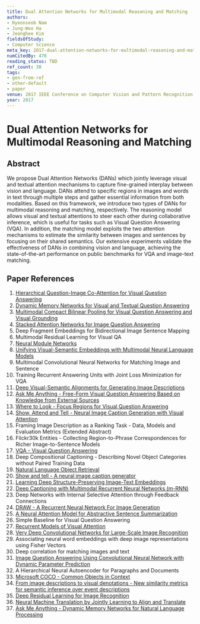```yaml
---
title: Dual Attention Networks for Multimodal Reasoning and Matching
authors:
- Hyeonseob Nam
- Jung-Woo Ha
- Jeonghee Kim
fieldsOfStudy:
- Computer Science
meta_key: 2017-dual-attention-networks-for-multimodal-reasoning-and-matching
numCitedBy: 476
reading_status: TBD
ref_count: 38
tags:
- gen-from-ref
- other-default
- paper
venue: 2017 IEEE Conference on Computer Vision and Pattern Recognition (CVPR)
year: 2017
---
```


# Dual Attention Networks for Multimodal Reasoning and Matching

## Abstract

We propose Dual Attention Networks (DANs) which jointly leverage visual and textual attention mechanisms to capture fine-grained interplay between vision and language. DANs attend to specific regions in images and words in text through multiple steps and gather essential information from both modalities. Based on this framework, we introduce two types of DANs for multimodal reasoning and matching, respectively. The reasoning model allows visual and textual attentions to steer each other during collaborative inference, which is useful for tasks such as Visual Question Answering (VQA). In addition, the matching model exploits the two attention mechanisms to estimate the similarity between images and sentences by focusing on their shared semantics. Our extensive experiments validate the effectiveness of DANs in combining vision and language, achieving the state-of-the-art performance on public benchmarks for VQA and image-text matching.

## Paper References

1. [Hierarchical Question-Image Co-Attention for Visual Question Answering](2016-hierarchical-question-image-co-attention-for-visual-question-answering)
2. [Dynamic Memory Networks for Visual and Textual Question Answering](2016-dynamic-memory-networks-for-visual-and-textual-question-answering)
3. [Multimodal Compact Bilinear Pooling for Visual Question Answering and Visual Grounding](2016-multimodal-compact-bilinear-pooling-for-visual-question-answering-and-visual-grounding)
4. [Stacked Attention Networks for Image Question Answering](2016-stacked-attention-networks-for-image-question-answering)
5. Deep Fragment Embeddings for Bidirectional Image Sentence Mapping
6. Multimodal Residual Learning for Visual QA
7. [Neural Module Networks](2016-neural-module-networks)
8. [Unifying Visual-Semantic Embeddings with Multimodal Neural Language Models](2014-unifying-visual-semantic-embeddings-with-multimodal-neural-language-models)
9. Multimodal Convolutional Neural Networks for Matching Image and Sentence
10. Training Recurrent Answering Units with Joint Loss Minimization for VQA
11. [Deep Visual-Semantic Alignments for Generating Image Descriptions](2017-deep-visual-semantic-alignments-for-generating-image-descriptions)
12. [Ask Me Anything - Free-Form Visual Question Answering Based on Knowledge from External Sources](2016-ask-me-anything-free-form-visual-question-answering-based-on-knowledge-from-external-sources)
13. [Where to Look - Focus Regions for Visual Question Answering](2016-where-to-look-focus-regions-for-visual-question-answering)
14. [Show, Attend and Tell - Neural Image Caption Generation with Visual Attention](2015-show-attend-and-tell-neural-image-caption-generation-with-visual-attention)
15. Framing Image Description as a Ranking Task - Data, Models and Evaluation Metrics (Extended Abstract)
16. Flickr30k Entities - Collecting Region-to-Phrase Correspondences for Richer Image-to-Sentence Models
17. [VQA - Visual Question Answering](2015-vqa-visual-question-answering)
18. Deep Compositional Captioning - Describing Novel Object Categories without Paired Training Data
19. [Natural Language Object Retrieval](2016-natural-language-object-retrieval)
20. [Show and tell - A neural image caption generator](2015-show-and-tell-a-neural-image-caption-generator)
21. [Learning Deep Structure-Preserving Image-Text Embeddings](2016-learning-deep-structure-preserving-image-text-embeddings)
22. [Deep Captioning with Multimodal Recurrent Neural Networks (m-RNN)](2015-deep-captioning-with-multimodal-recurrent-neural-networks-m-rnn)
23. Deep Networks with Internal Selective Attention through Feedback Connections
24. [DRAW - A Recurrent Neural Network For Image Generation](2015-draw-a-recurrent-neural-network-for-image-generation)
25. [A Neural Attention Model for Abstractive Sentence Summarization](2015-a-neural-attention-model-for-abstractive-sentence-summarization)
26. Simple Baseline for Visual Question Answering
27. [Recurrent Models of Visual Attention](2014-recurrent-models-of-visual-attention)
28. [Very Deep Convolutional Networks for Large-Scale Image Recognition](2014-vggnet.md)
29. Associating neural word embeddings with deep image representations using Fisher Vectors
30. Deep correlation for matching images and text
31. [Image Question Answering Using Convolutional Neural Network with Dynamic Parameter Prediction](2016-image-question-answering-using-convolutional-neural-network-with-dynamic-parameter-prediction)
32. A Hierarchical Neural Autoencoder for Paragraphs and Documents
33. [Microsoft COCO - Common Objects in Context](2014-microsoft-coco-common-objects-in-context)
34. [From image descriptions to visual denotations - New similarity metrics for semantic inference over event descriptions](2014-from-image-descriptions-to-visual-denotations-new-similarity-metrics-for-semantic-inference-over-event-descriptions)
35. [Deep Residual Learning for Image Recognition](2015-resnet.md)
36. [Neural Machine Translation by Jointly Learning to Align and Translate](2015-neural-machine-translation-by-jointly-learning-to-align-and-translate)
37. [Ask Me Anything - Dynamic Memory Networks for Natural Language Processing](2016-ask-me-anything-dynamic-memory-networks-for-natural-language-processing)
